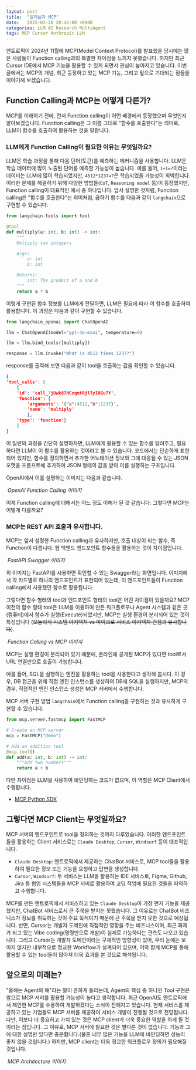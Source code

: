 ```yaml
---
layout: post
title:  "알아보자 MCP"
date:   2025-03-28 20:42:00 +0900
categories: LLM AI Research MultiAgent
tags: MCP Cursor Anthropic LLM 
---
```

앤트로픽이 2024년 11월에 MCP(Model Context Protocol)를 발표했을 당시에는 많은 사람들이 Function calling과의 특별한 차이점을 느끼지 못했습니다. 하지만 최근 Cursor IDE에서 MCP 기능을 활용할 수 있게 되면서 관심이 높아지고 있습니다. 이번 글에서는 MCP의 개념, 최근 등장하고 있는 MCP 기능, 그리고 앞으로 기대되는 점들을 이야기해 보겠습니다.

## Function Calling과 MCP는 어떻게 다른가?
MCP를 이해하기 전에, 먼저 Function calling이 어떤 배경에서 등장했으며 무엇인지 알아보겠습니다. Function calling은 그 이름 그대로 "함수를 호출한다"는 의미로, LLM이 함수를 호출하여 활용하는 것을 말합니다.

### LLM에게 Function Calling이 필요한 이유는 무엇일까요?
LLM은 학습 과정을 통해 다음 단어(토큰)를 예측하는 메커니즘을 사용합니다. LLM은 학습 데이터에 많이 노출된 단어를 예측할 가능성이 높습니다. 예를 들어, `1+1=?`이라는 데이터는 LLM에 많이 학습되었지만, `4512*1237=?`은 학습되었을 가능성이 희박합니다. 이러한 문제를 해결하기 위해 다양한 방법들(`CoT`, `Reasoning model` 등)이 등장했지만, Function calling이 대표적인 예시 중 하나입니다. 앞서 설명한 것처럼, Function calling은 "함수를 호출한다"는 의미처럼, 곱하기 함수를 다음과 같이 `langchain`으로 구현할 수 있습니다.

```python
from langchain.tools import tool

@tool
def multiply(a: int, b: int) -> int:
    """
    Multiply two integers

    Args:
        a: int
        b: int

    Returns:
        int: The product of a and b
    """
    return a * b
```
이렇게 구현된 함수 정보를 LLM에게 전달하면, LLM은 필요에 따라 이 함수를 호출하여 활용합니다. 이 과정은 다음과 같이 구현할 수 있습니다.

```python
from langchain_openai import ChatOpenAI

llm = ChatOpenAI(model="gpt-4o-mini", temperature=0)

llm = llm.bind_tools([multiply])

response = llm.invoke("What is 4512 times 1237?")
```
response를 출력해 보면 다음과 같이 tool을 호출하는 값을 확인할 수 있습니다.
```JSON
{
'tool_calls': [
    {
    'id': 'call_7jUwk87HCzqmtRjlTyI0Gu7Y',
    'function': {
        'arguments': '{"a":4512,"b":1237}',
        'name': 'multiply'
        },
    'type': 'function'}
    ]
}
```
이 일련의 과정을 간단히 설명하자면, LLM에게 활용할 수 있는 함수를 알려주고, 필요하다면 LLM이 이 함수를 활용하는 것이라고 볼 수 있습니다. 코드에서는 단순하게 표현되어 있지만, 함수를 정의하면서 추가한 어노테이션 정보와 그에 대응될 수 있는 JSON 포맷을 프롬프트에 추가하여 JSON 형태의 값을 받아 이를 실행하는 구조입니다.

OpenAI에서 이를 설명하는 이미지는 다음과 같습니다.
<p>
    <img src="/assets/images/About_MCP/Pasted%20image%2020250328165802.png" alt>
    <em>OpenAI Function Calling 이미지</em>
</p>

이제 Function calling에 대해서는 어느 정도 이해가 된 것 같습니다. 그렇다면 MCP는 어떻게 다를까요?

### MCP는 REST API 호출과 유사합니다.
MCP는 앞서 설명한 Function calling과 유사하지만, 호출 대상이 되는 함수, 즉 Function이 다릅니다. 웹 백엔드 엔드포인트 함수들을 활용하는 것이 차이점입니다.


<p>
    <img src="/assets/images/About_MCP/Pasted image 20250328182844.png" alt>
    <em>FastAPI Swagger 이미지</em>
</p>

위 이미지는 FastAPI를 사용하면 확인할 수 있는 Swagger라는 화면입니다. 이미지에서 각 카드별로 하나의 엔드포인트가 표현되어 있는데, 이 엔드포인트들이 Function calling에서 사용했던 함수로 활용됩니다.

그렇다면 함수 형태의 tool과 엔드포인트 형태의 tool은 어떤 차이점이 있을까요? MCP 이전의 함수 형태 tool은 LLM을 이용하여 만든 워크플로우나 Agent 시스템과 같은 곳(컴퓨터)에서 함수가 실행(Execute)되었지만, MCP는 실행 환경이 분리되어 있는 것이 특징입니다 (~~모놀리식 시스템 아키텍처 vs 마이크로 서비스 아키텍처 관점과 유사합니다~~).


<p>
    <img src="/assets/images/About_MCP/image.png" alt>
    <em>Function Calling vs MCP 이미지</em>
</p>

MCP는 실행 환경이 분리되어 있기 때문에, 온라인에 공개된 MCP가 있다면 tool로서 URL 연결만으로 호출이 가능합니다.

예를 들어, SQL을 실행하는 엔진을 활용하는 tool을 사용한다고 생각해 봅시다. 이 경우, DB 접근을 위해 직접 엔진 인스턴스를 생성하여 DB에 SQL을 실행하지만, MCP의 경우, 직접적인 엔진 인스턴스 생성은 MCP 서버에서 수행합니다.

MCP 서버 구현 방법
`langchain`에서 Function calling을 구현하는 것과 유사하게 구현할 수 있습니다.

```python
from mcp.server.fastmcp import FastMCP

# Create an MCP server
mcp = FastMCP("Demo")

# Add an addition tool
@mcp.tool()
def add(a: int, b: int) -> int:
    """Add two numbers"""
    return a + b
```
다만 차이점은 LLM을 사용하여 바인딩하는 코드가 없으며, 이 역할은 MCP Client에서 수행합니다.
- [MCP Python SDK](https://github.com/modelcontextprotocol/python-sdk)


## 그렇다면 MCP Client는 무엇일까요?
MCP 서버의 엔드포인트로 tool을 정의하는 것까지 다루었습니다. 이러한 엔드포인트들을 활용하는 Client 서비스로는 `Claude Desktop`, `Cursor`, `Windsurf` 등이 대표적입니다.

- `Claude Desktop`: 앤트로픽에서 제공하는 ChatBot 서비스로, MCP tool들을 활용하여 필요한 정보 또는 기능을 요청하고 답변을 생성합니다.
- `Cursor`, `Windsurf`: 두 서비스는 LLM을 활용하는 IDE 서비스로, Figma, Github, Jira 등 협업 시스템들을 MCP 서버로 활용하여 코딩 작업에 필요한 것들을 파악하고 수행합니다.

MCP를 만든 앤트로픽에서 서비스하고 있는 `Claude Desktop`이 가장 먼저 기능을 제공했지만, ChatBot 서비스로서 큰 주목을 받지는 못했습니다. 그 이유로는 ChatBot 비즈니스가 정보를 취득하는 것이 주요 목적이기 때문에 큰 주목을 받지 못한 것으로 예상됩니다. 반면, Cursor는 개발자 도메인에 직접적인 영향을 주는 비즈니스이며, 최근 화제가 되고 있는 Vibe coding(명령만으로 개발)이 실제로 가능하다는 관측도 나오고 있습니다. 그리고 Cursor는 개발자 도메인이라는 구체적인 방향성이 있어, 우리 눈에는 보이지 않지만 내부적으로 정교한 Workflow가 설계되어 있으며, 이와 함께 MCP를 통해 활용할 수 있는 tool들이 많아져 더욱 효과를 본 것으로 해석됩니다.

## 앞으로의 미래는?
"올해는 Agent의 해"라는 말이 흔하게 들리는데, Agent의 핵심 중 하나인 Tool 구현은 앞으로 MCP 서버를 활용할 가능성이 높다고 생각합니다. 최근 OpenAI도 앤트로픽에서 제안한 MCP를 수용하여 개발하겠다는 소식이 전해지고 있습니다. 현재 서비스를 제공하고 있는 기업들도 MCP 서버를 제공하여 서비스 개발이 진행될 것으로 전망됩니다. 다만, 이보다 더 중요하고 가치 있는 것은 MCP client가 더욱 중요한 역할을 하게 될 것이라는 점입니다. 그 이유로, MCP 서버에 필요한 것은 별다른 것이 없습니다. 기능과 그에 대한 설명만 있다면 충분합니다.(물론 너무 많은 기능을 LLM에 바인딩하면 성능이 좋지 않을 것입니다.) 하지만, MCP client는 더욱 정교한 워크플로우 정의가 필요해질 것입니다.

<p>
    <img src="/assets/images/About_MCP/Pasted image 20250328204502.png" alt>
    <em>MCP Architecture 이미지</em>
</p>
